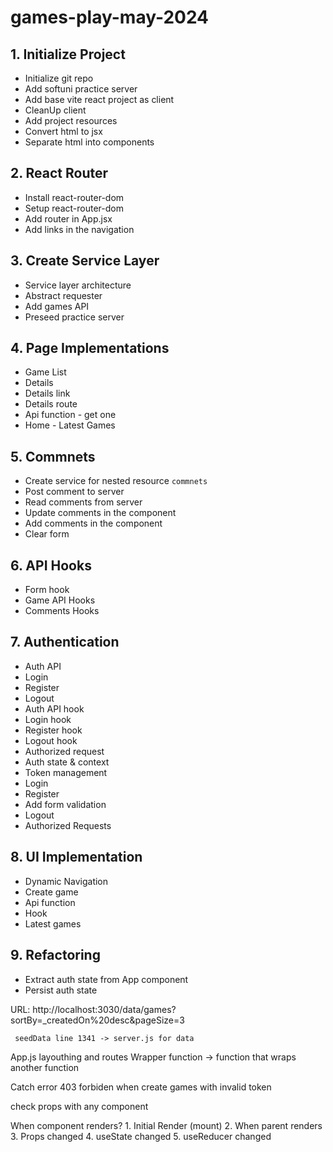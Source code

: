 # games-play-may-2024

## 1. Initialize Project
 * Initialize git repo
 * Add softuni practice server
 * Add base vite react project as client
 * CleanUp client
 * Add project resources
 * Convert html to jsx
 * Separate html into components
## 2. React Router
 * Install react-router-dom
 * Setup react-router-dom
 * Add router in App.jsx
 * Add links in the navigation
## 3. Create Service Layer
 * Service layer architecture
 * Abstract requester
 * Add games API
 * Preseed practice server
## 4. Page Implementations
 * Game List
 * Details
  * Details link
  * Details route
  * Api function - get one
 * Home - Latest Games
## 5. Commnets
 * Create service for nested resource `commnets`
 * Post comment to server
 * Read comments from server
 * Update comments in the component
 * Add comments in the component
 * Clear form
## 6. API Hooks
 * Form hook
 * Game API Hooks
 * Comments Hooks
## 7. Authentication
 * Auth API
  * Login
  * Register
  * Logout
 * Auth API hook
  * Login hook
  * Register hook
  * Logout hook
  * Authorized request
 * Auth state & context
 * Token management
 * Login
 * Register
  * Add form validation
 * Logout
 * Authorized Requests
## 8. UI Implementation
 * Dynamic Navigation
 * Create game
  * Api function
  * Hook
 * Latest games 
 ## 9. Refactoring
  * Extract auth state from App component
  * Persist auth state
 
 URL:
     http://localhost:3030/data/games?sortBy=_createdOn%20desc&pageSize=3

     seedData line 1341 -> server.js for data

App.js layouthing and routes
Wrapper function -> function that wraps another function

Catch error 403 forbiden when create games with invalid token

check props with any component

When component renders?
    1. Initial Render (mount)
    2. When parent renders
    3. Props changed
    4. useState changed
    5. useReducer changed